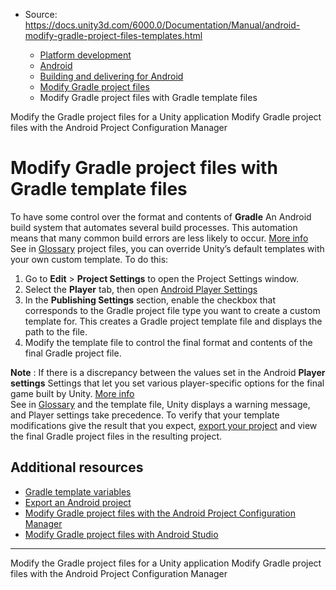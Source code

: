 * Source: https://docs.unity3d.com/6000.0/Documentation/Manual/android-modify-gradle-project-files-templates.html

  * [Platform development ](https://docs.unity3d.com/6000.0/Documentation/Manual/PlatformSpecific.html)
  * [Android](https://docs.unity3d.com/6000.0/Documentation/Manual/android.html)
  * [Building and delivering for Android](https://docs.unity3d.com/6000.0/Documentation/Manual/android-building-and-delivering.html)
  * [Modify Gradle project files](https://docs.unity3d.com/6000.0/Documentation/Manual/android-modify-gradle-project-files.html)
  * Modify Gradle project files with Gradle template files


[](https://docs.unity3d.com/6000.0/Documentation/Manual/android-modify-gradle-project-files-methods.html)
Modify the Gradle project files for a Unity application
[](https://docs.unity3d.com/6000.0/Documentation/Manual/android-modify-gradle-project-files-agp.html)
Modify Gradle project files with the Android Project Configuration Manager
# Modify Gradle project files with Gradle template files
To have some control over the format and contents of **Gradle** An Android build system that automates several build processes. This automation means that many common build errors are less likely to occur. [More info](https://docs.unity3d.com/6000.0/Documentation/Manual/android-gradle-overview.html)  
See in [Glossary](https://docs.unity3d.com/6000.0/Documentation/Manual/Glossary.html#Gradle) project files, you can override Unity’s default templates with your own custom template. To do this:
  1. Go to **Edit** > **Project Settings** to open the Project Settings window.
  2. Select the **Player** tab, then open [Android Player Settings](https://docs.unity3d.com/6000.0/Documentation/Manual/class-PlayerSettingsAndroid.html)
  3. In the **Publishing Settings** section, enable the checkbox that corresponds to the Gradle project file type you want to create a custom template for. This creates a Gradle project template file and displays the path to the file.
  4. Modify the template file to control the final format and contents of the final Gradle project file.


**Note** : If there is a discrepancy between the values set in the Android **Player settings** Settings that let you set various player-specific options for the final game built by Unity. [More info](https://docs.unity3d.com/6000.0/Documentation/Manual/class-PlayerSettings.html)  
See in [Glossary](https://docs.unity3d.com/6000.0/Documentation/Manual/Glossary.html#PlayerSettings) and the template file, Unity displays a warning message, and Player settings take precedence.
To verify that your template modifications give the result that you expect, [export your project](https://docs.unity3d.com/6000.0/Documentation/Manual/android-export-process.html) and view the final Gradle project files in the resulting project.
## Additional resources
  * [Gradle template variables](https://docs.unity3d.com/6000.0/Documentation/Manual/android-gradle-template-variables.html)
  * [Export an Android project](https://docs.unity3d.com/6000.0/Documentation/Manual/android-export-process.html)
  * [Modify Gradle project files with the Android Project Configuration Manager](https://docs.unity3d.com/6000.0/Documentation/Manual/android-modify-gradle-project-files-agp.html)
  * [Modify Gradle project files with Android Studio](https://docs.unity3d.com/6000.0/Documentation/Manual/android-modify-gradle-project-files-android-studio.html)


* * *
[](https://docs.unity3d.com/6000.0/Documentation/Manual/android-modify-gradle-project-files-methods.html)
Modify the Gradle project files for a Unity application
[](https://docs.unity3d.com/6000.0/Documentation/Manual/android-modify-gradle-project-files-agp.html)
Modify Gradle project files with the Android Project Configuration Manager
